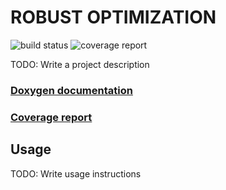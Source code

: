 # ROBUST OPTIMIZATION

![build status](https://gitlab.mrt.uni-karlsruhe.de/MRT/robust_optimization/badges/master/build.svg)
![coverage report](https://gitlab.mrt.uni-karlsruhe.de/MRT/robust_optimization/badges/master/coverage.svg)

TODO: Write a project description

### [Doxygen documentation](http://MRT.pages.mrt.uni-karlsruhe.de/robust_optimization/doxygen/index.html)
### [Coverage report](http://MRT.pages.mrt.uni-karlsruhe.de/robust_optimization/coverage/index.html)

## Usage

TODO: Write usage instructions
